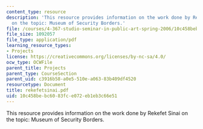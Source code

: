 ```yaml
---
content_type: resource
description: 'This resource provides information on the work done by Rekefet Sinai
  on the topic: Museum of Security Borders.'
file: /courses/4-367-studio-seminar-in-public-art-spring-2006/10c458bebc6083fce072eb1eb3c66e51_rekefetsinai.pdf
file_size: 1092057
file_type: application/pdf
learning_resource_types:
- Projects
license: https://creativecommons.org/licenses/by-nc-sa/4.0/
ocw_type: OCWFile
parent_title: Projects
parent_type: CourseSection
parent_uid: c3916b58-a0e5-510e-a063-83b409df4520
resourcetype: Document
title: rekefetsinai.pdf
uid: 10c458be-bc60-83fc-e072-eb1eb3c66e51
---
```

This resource provides information on the work done by Rekefet Sinai on the topic: Museum of Security Borders.